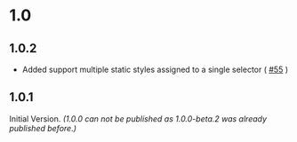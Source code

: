 # 1.0

## 1.0.2
* Added support multiple static styles assigned to a single selector ( [#55](https://github.com/rofrischmann/fela/issues/56) )

## 1.0.1
Initial Version. *(1.0.0 can not be published as 1.0.0-beta.2 was already published before.)*
